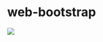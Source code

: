 # web-bootstrap

<a><img src="https://travis-ci.org/grasuxxxl/web-bootstrap.svg?branch=master" /></a>
